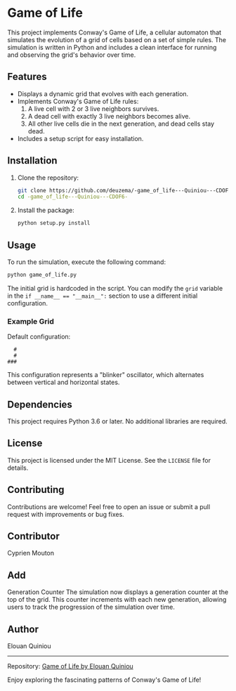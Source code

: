 # Game of Life

This project implements Conway's Game of Life, a cellular automaton that simulates the evolution of a grid of cells based on a set of simple rules. The simulation is written in Python and includes a clean interface for running and observing the grid's behavior over time.

## Features

- Displays a dynamic grid that evolves with each generation.
- Implements Conway's Game of Life rules:
  1. A live cell with 2 or 3 live neighbors survives.
  2. A dead cell with exactly 3 live neighbors becomes alive.
  3. All other live cells die in the next generation, and dead cells stay dead.
- Includes a setup script for easy installation.

## Installation

1. Clone the repository:
   ```bash
   git clone https://github.com/deuzema/-game_of_life---Quiniou---CDOF6-
   cd -game_of_life---Quiniou---CDOF6-
   ```

2. Install the package:
   ```bash
   python setup.py install
   ```

## Usage

To run the simulation, execute the following command:
```bash
python game_of_life.py
```

The initial grid is hardcoded in the script. You can modify the `grid` variable in the `if __name__ == "__main__":` section to use a different initial configuration.

### Example Grid
Default configuration:
```
  #  
  #  
### 
```
This configuration represents a "blinker" oscillator, which alternates between vertical and horizontal states.

## Dependencies

This project requires Python 3.6 or later. No additional libraries are required.

## License

This project is licensed under the MIT License. See the `LICENSE` file for details.

## Contributing

Contributions are welcome! Feel free to open an issue or submit a pull request with improvements or bug fixes.

## Contributor

Cyprien Mouton

## Add

Generation Counter
The simulation now displays a generation counter at the top of the grid. This counter increments with each new generation, allowing users to track the progression of the simulation over time.

## Author

Elouan Quiniou

---

Repository: [Game of Life by Elouan Quiniou](https://github.com/Deuzema/-game_of_life---Quiniou---CDOF6-/edit/main/README.md)

Enjoy exploring the fascinating patterns of Conway's Game of Life!
